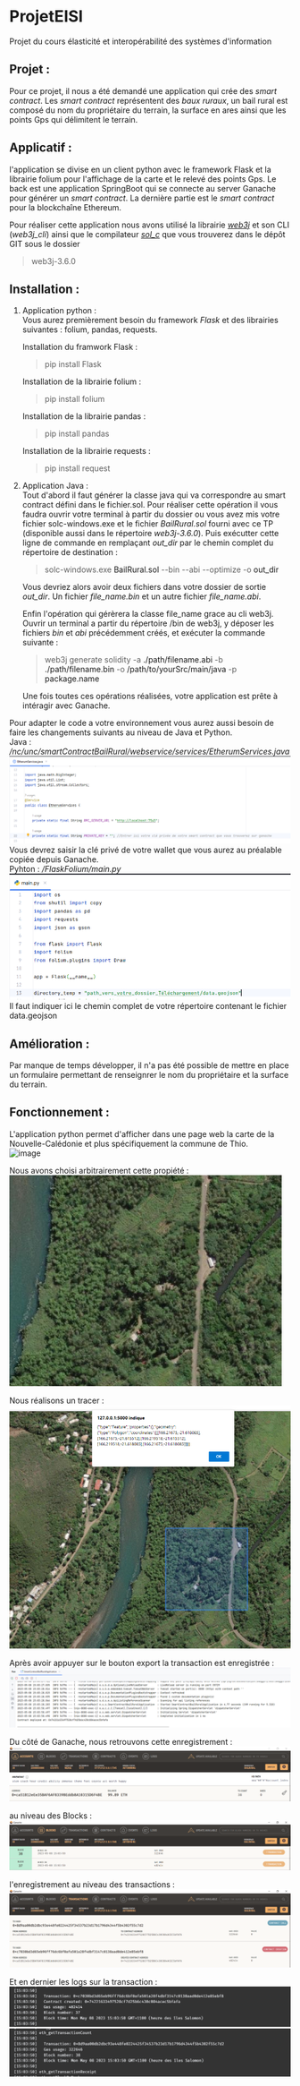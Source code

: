 # ProjetEISI
Projet du cours élasticité et interopérabilité des systèmes d'information

## Projet :
Pour ce projet, il nous a été demandé une application qui crée des _smart contract_. Les _smart contract_ représentent des _baux ruraux_, un bail rural est composé du nom du propriétaire du terrain, la surface en ares ainsi que les points Gps qui délimitent le terrain.

## Applicatif :
l'application se divise en un client python avec le framework Flask et la librairie folium pour l'affichage de la carte et le relevé des points Gps. Le back est une application SpringBoot qui se connecte au server Ganache pour générer un _smart contract_. La dernière partie est le _smart contract_ pour la blockchaîne Ethereum.

Pour réaliser cette application nous avons utilisé la librairie [_web3j_](https://github.com/web3j/web3j/releases/tag/v3.6.0) et son CLI (_web3j_cli_) ainsi que le compilateur [_sol_c_](https://github.com/ethereum/solidity/releases) que vous trouverez dans le dépôt GIT sous le dossier 
> web3j-3.6.0

 


## Installation :

1. Application python :<br/>
Vous aurez premièrement besoin du framework _Flask_ et des librairies suivantes : folium, pandas, requests.

    Installation du framwork Flask :<br/>

    > pip install Flask

    Installation de la librairie folium :<br/>

    > pip install folium

    Installation de la librairie pandas :<br/>

    > pip install pandas

    Installation de la librairie requests :<br/>

    >pip install request

2. Application Java :<br/>
    Tout d'abord il faut générer la classe java qui va correspondre au smart contract défini dans le fichier.sol. Pour réaliser cette opération il vous faudra ouvrir votre terminal à partir du dossier ou vous avez mis votre fichier solc-windows.exe et le fichier _BailRural.sol_ fourni avec ce TP (disponible aussi dans le répertoire _web3j-3.6.0_). 
    Puis exécutter cette ligne de commande en remplaçant _out_dir_ par le chemin complet du répertoire de destination  :<br/>

    > solc-windows.exe <a>BailRural.sol</a> --bin --abi --optimize -o <a>out_dir</a>
    
    Vous devriez alors avoir deux fichiers dans votre dossier de sortie _<a>out_dir</a>_. Un fichier _<a>file_name.bin</a>_ et un autre fichier _<a>file_name.abi</a>_.

    Enfin l'opération qui gérèrera la classe <a>file_name</a> grace au cli web3j. Ouvrir un terminal a partir du répertoire <a>/bin</a> de web3j, y déposer les fichiers _bin_ et _abi_ précédemment créés, et exécuter la commande suivante :<br/>

    > web3j generate solidity -a <a>./path/filename.abi</a> -b <a>./path/filename.bin</a> -o <a>/path/to/yourSrc/main/java</a> -p <a>package.name</a>

    Une fois toutes ces opérations réalisées, votre application est prête à intéragir avec Ganache.

Pour adapter le code a votre environnement vous aurez aussi besoin de faire les changements suivants au niveau de Java et Python.  
Java : _/nc/unc/smartContractBailRural/webservice/services/EtherumServices.java_  
![image](./image/code_java.png)  
Vous devrez saisir la clé privé de votre wallet que vous aurez au préalable copiée depuis Ganache.  
Pyhton : _/FlaskFolium/main.py_  
![image](./image/code_python.png)
Il faut indiquer ici le chemin complet de votre répertoire contenant le fichier data.geojson

## Amélioration :
Par manque de temps développer, il n'a pas été possible de mettre en place un formulaire permettant de renseignrer le nom du propriétaire et la surface du terrain.

## Fonctionnement :
L'application python permet d'afficher dans une page web la carte de la Nouvelle-Calédonie et plus spécifiquement la commune de Thio.  
![image](./image/page_folium.png)  

Nous avons choisi arbitrairement cette propiété :  
![image](./image/petit_image_satelite.png)  

Nous réalisons un tracer :  
![image](./image/tracer_1.png)  

Après avoir appuyer sur le bouton export la transaction est enregistrée :  
![image](./image/console_backend.png)  

Du côté de Ganache, nous retrouvons cette enregistrement :  
![image](./image/Ganache_1.png)  

au niveau des Blocks :  
![image](./image/Ganache_2.png)  

l'enregistrement au niveau des transactions :  
![image](./image/Ganache_3.png)  

Et en dernier les logs sur la transaction :  
![image](./image/Ganache_log_1.png)  
![image](./image/Ganache_log_2.png)  
